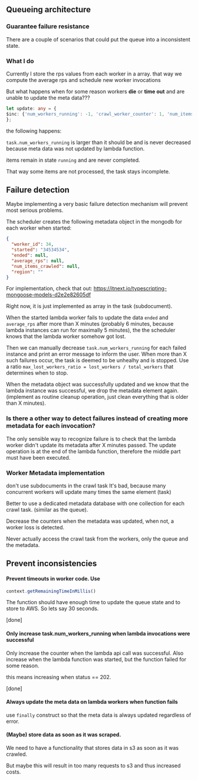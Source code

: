 ## Queueing architecture

### Guarantee failure resistance

There are a couple of scenarios that could put the queue into a inconsistent state.

### What I do

Currently I store the rps values from each worker in a array. that way we compute the average rps
and schedule new worker invocations

But what happens when for some reason workers **die** or **time out** and are unable to update the meta data???

```typescript
let update: any = {
$inc: {'num_workers_running': -1, 'crawl_worker_counter': 1, 'num_items_crawled': meta.num_items_crawled},
};
```

the following happens:

`task.num_workers_running` is larger than it should be and is never decreased because meta data was not updated by lambda function. 

items remain in state `running` and are never completed.

That way some items are not processed, the task stays incomplete.

## Failure detection

Maybe implementing a very basic failure detection mechanism will prevent most serious problems.

The scheduler creates the following metadata object in the mongodb for each worker when started: 

```json
{
  "worker_id": 34,
  "started": "34534534",
  "ended": null,
  "average_rps": null,
  "num_items_crawled": null,
  "region": ""
}
```

For implementation, check that out: https://itnext.io/typescripting-mongoose-models-d2e2e82605df

Right now, it is just implemented as array in the task (subdocument).

When the started lambda worker fails to update the data `ended` and `average_rps` after more than X minutes (probably 6 minutes, because lambda instances can run for maximally 5 minutes), the the scheduler knows that the lambda worker somehow got lost.

Then we can manually decrease `task.num_workers_running` for each failed instance and print an error message to inform the user. When more than X such failures occur, the task is deemed to be unhealhy and is stopped. Use a ratio `max_lost_workers_ratio = lost_workers / total_workers` that determines when to stop.

When the metadata object was successfully updated and we know that the lambda instance was successful, we drop the metadata element again. (implement as routine cleanup operation, just clean everything that is older than X minutes).

### Is there a other way to detect failures instead of creating more metadata for each invocation?

The only sensible way to recognize failure is to check that the lambda worker didn't update its metadata after X minutes passed. The update operation is at the end of the lambda function, therefore the middle part must have been executed.


### Worker Metadata implementation

don't use subdocuments in the crawl task
It's bad, because many concurrent workers will update many times the same element (task)

Better to use a dedicated metadata database with one collection for each crawl task. (similar as the queue).

Decrease the counters when the metadata was updated, when not, a worker loss is detected.

Never actually access the crawl task from the workers, only the queue and the metadata.

## Prevent inconsistencies

#### Prevent timeouts in worker code. Use

```javascript
context.getRemainingTimeInMillis()
```

The function should have enough time to update the queue state and to store to AWS. So lets say 30 seconds.

[done]

#### Only increase task.num_workers_running when lambda invocations were successful

Only increase the counter when the lambda api call was successful. Also increase when the lambda function was started, but the function failed for some reason.

this means increasing when status == 202. 

[done]

#### Always update the meta data on lambda workers when function fails

use `finally` construct so that the meta data is always updated regardless of error.


#### (Maybe) store data as soon as it was scraped.

We need to have a functionality that stores data in s3 as soon as it was crawled. 

But maybe this will result in too many requests to s3 and thus increased costs.
